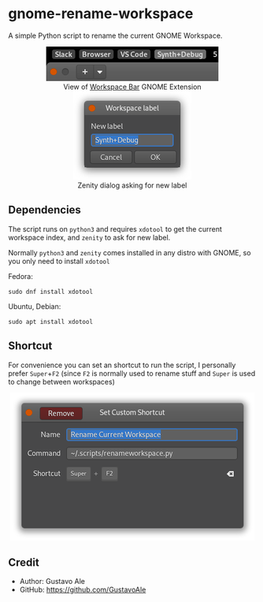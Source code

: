 # gnome-rename-workspace
A simple Python script to rename the current GNOME Workspace. 

<div align="center">
<img src="assets/workspace-bar.png">
<br>View of <a href="https://extensions.gnome.org/extension/3851/workspaces-bar/">Workspace Bar</a> GNOME Extension
</div>

<div align="center">
<img src="assets/zenity.png">
<br>Zenity dialog asking for new label
</div>

## Dependencies
The script runs on `python3` and requires `xdotool` to get the current workspace index, and `zenity` to ask for new label. 

Normally `python3` and `zenity` comes installed in any distro with GNOME, so you only need to install `xdotool` 

Fedora: 
```
sudo dnf install xdotool
```

Ubuntu, Debian:
```
sudo apt install xdotool
```

## Shortcut 
For convenience you can set an shortcut to run the script, I personally prefer `Super`+`F2` (since `F2` is normally used to rename stuff and `Super` is used to change between workspaces)

<div align="center">
<img src="assets/shortcut.png">
</div>


## Credit
- Author: Gustavo Ale 
- GitHub: https://github.com/GustavoAle